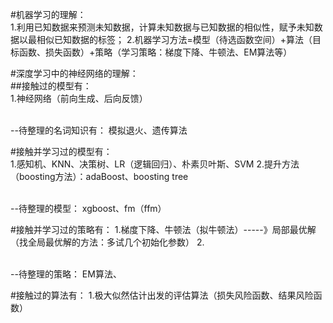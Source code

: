 #机器学习的理解：<br/>
1.利用已知数据来预测未知数据，计算未知数据与已知数据的相似性，赋予未知数据以最相似已知数据的标签；
2.机器学习方法=模型（待选函数空间）+算法（目标函数、损失函数）+策略（学习策略：梯度下降、牛顿法、EM算法等）





#深度学习中的神经网络的理解：<br/>
##接触过的模型有：<br/>
1.神经网络（前向生成、后向反馈）


<br/>
--待整理的名词知识有：
模拟退火、遗传算法

#接触并学习过的模型有：<br/>
1.感知机、KNN、决策树、LR（逻辑回归）、朴素贝叶斯、SVM
2.提升方法（boosting方法）：adaBoost、boosting tree

<br/>
--待整理的模型：
xgboost、fm（ffm）

#接触并学习过的策略有：
1.梯度下降、牛顿法（拟牛顿法）-----》局部最优解（找全局最优解的方法：多试几个初始化参数）
2.

<br/>
--待整理的策略：
EM算法、


#接触过的算法有：
1.极大似然估计出发的评估算法（损失风险函数、结果风险函数）
